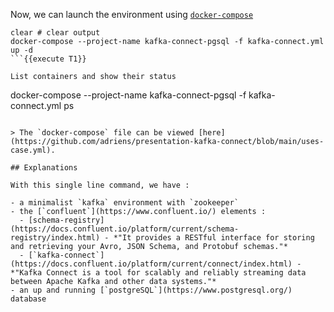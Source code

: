 
Now, we can launch the environment using [`docker-compose`](https://docs.docker.com/compose/)

```
clear # clear output
docker-compose --project-name kafka-connect-pgsql -f kafka-connect.yml up -d
```{{execute T1}}

List containers and show their status

```
docker-compose --project-name kafka-connect-pgsql -f kafka-connect.yml ps
```{{execute T1}}

> The `docker-compose` file can be viewed [here](https://github.com/adriens/presentation-kafka-connect/blob/main/uses-case.yml).

## Explanations

With this single line command, we have :

- a minimalist `kafka` environment with `zookeeper`
- the [`confluent`](https://www.confluent.io/) elements :
  - [schema-registry](https://docs.confluent.io/platform/current/schema-registry/index.html) - *"It provides a RESTful interface for storing and retrieving your Avro, JSON Schema, and Protobuf schemas."*
  - [`kafka-connect`](https://docs.confluent.io/platform/current/connect/index.html) - *"Kafka Connect is a tool for scalably and reliably streaming data between Apache Kafka and other data systems."*
- an up and running [`postgreSQL`](https://www.postgresql.org/) database

